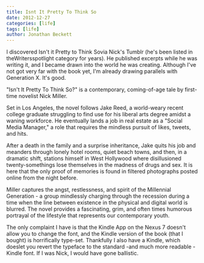 ```yaml
---
title: Isnt It Pretty To Think So
date: 2012-12-27
categories: [life]
tags: [life]
author: Jonathan Beckett
---
```


I discovered Isn't it Pretty to Think Sovia Nick's Tumblr (he's been listed in theWritersspotlight category for years). He published excerpts while he was writing it, and I became drawn into the world he was creating. Although I've not got very far with the book yet, I'm already drawing parallels with Generation X. It's good.

"Isn't It Pretty To Think So?" is a contemporary, coming-of-age tale by first-time novelist Nick Miller.

Set in Los Angeles, the novel follows Jake Reed, a world-weary recent college graduate struggling to find use for his liberal arts degree amidst a waning workforce. He eventually lands a job in real estate as a "Social Media Manager," a role that requires the mindless pursuit of likes, tweets, and hits.

After a death in the family and a surprise inheritance, Jake quits his job and meanders through lonely hotel rooms, quiet beach towns, and then, in a dramatic shift, stations himself in West Hollywood where disillusioned twenty-somethings lose themselves in the madness of drugs and sex. It is here that the only proof of memories is found in filtered photographs posted online from the night before.

Miller captures the angst, restlessness, and spirit of the Millennial Generation - a group mindlessly charging through the recession during a time when the line between existence in the physical and digital world is blurred. The novel provides a fascinating, grim, and often times humorous portrayal of the lifestyle that represents our contemporary youth.

The only complaint I have is that the Kindle App on the Nexus 7 doesn't allow you to change the font, and the Kindle version of the book (that I bought) is horrifically type-set. Thankfully I also have a Kindle, which doeslet you revert the typeface to the standard -and much more readable -Kindle font. If I was Nick, I would have gone ballistic.